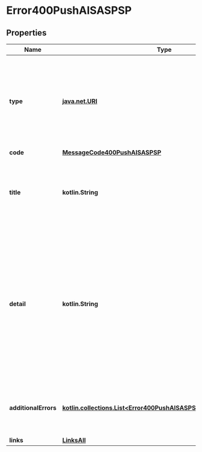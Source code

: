 
# Error400PushAISASPSP

## Properties
Name | Type | Description | Notes
------------ | ------------- | ------------- | -------------
**type** | [**java.net.URI**](java.net.URI.md) | A URI reference [RFC3986] that identifies the problem type.  Remark For Future: These URI will be provided by NextGenPSD2 in future.  | 
**code** | [**MessageCode400PushAISASPSP**](MessageCode400PushAISASPSP.md) |  | 
**title** | **kotlin.String** | Short human readable description of error type.  Could be in local language.  To be provided by ASPSPs.  |  [optional]
**detail** | **kotlin.String** | Detailed human readable text specific to this instance of the error.  XPath might be used to point to the issue generating the error in addition. Remark for Future: In future, a dedicated field might be introduced for the XPath.  |  [optional]
**additionalErrors** | [**kotlin.collections.List&lt;Error400PushAISASPSPAdditionalErrorsInner&gt;**](Error400PushAISASPSPAdditionalErrorsInner.md) | Array of Error Information Blocks.  Might be used if more than one error is to be communicated  |  [optional]
**links** | [**LinksAll**](LinksAll.md) |  |  [optional]




